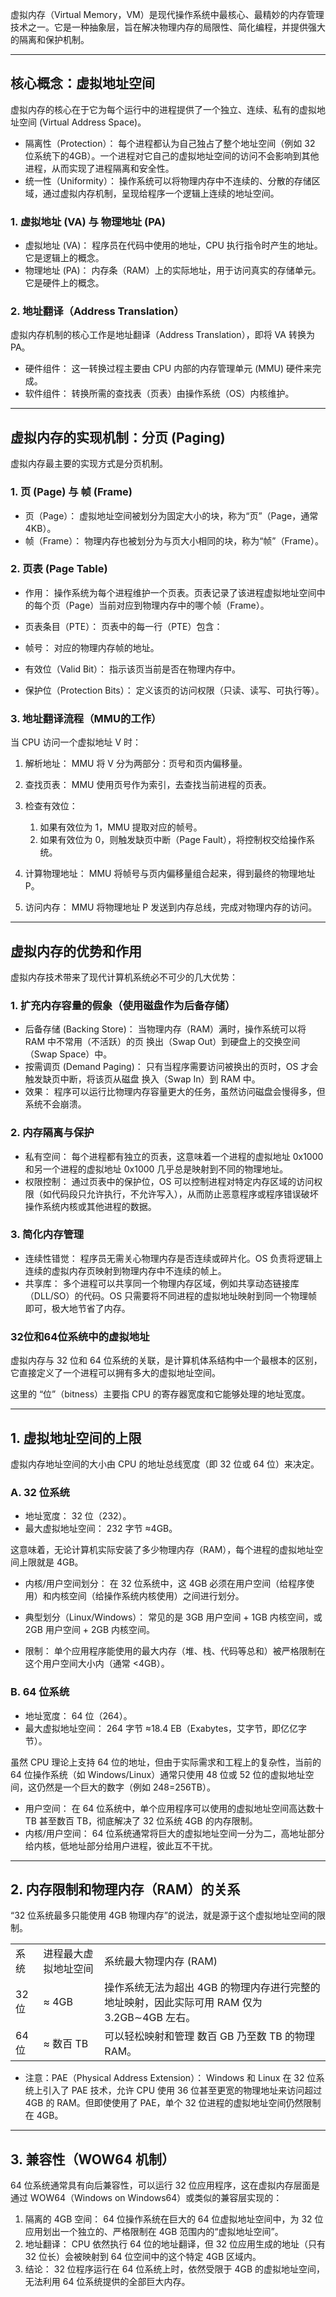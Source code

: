 虚拟内存（Virtual Memory，VM）是现代操作系统中最核心、最精妙的内存管理技术之一。它是一种抽象层，旨在解决物理内存的局限性、简化编程，并提供强大的隔离和保护机制。

---

## 核心概念：虚拟地址空间

虚拟内存的核心在于它为每个运行中的进程提供了一个独立、连续、私有的虚拟地址空间 (Virtual Address Space)。

- 隔离性（Protection）： 每个进程都认为自己独占了整个地址空间（例如 32 位系统下的4GB）。一个进程对它自己的虚拟地址空间的访问不会影响到其他进程，从而实现了进程隔离和安全性。
- 统一性（Uniformity）： 操作系统可以将物理内存中不连续的、分散的存储区域，通过虚拟内存机制，呈现给程序一个逻辑上连续的地址空间。

### 1. 虚拟地址 (VA) 与 物理地址 (PA)

- 虚拟地址 (VA)： 程序员在代码中使用的地址，CPU 执行指令时产生的地址。它是逻辑上的概念。
- 物理地址 (PA)： 内存条（RAM）上的实际地址，用于访问真实的存储单元。它是硬件上的概念。

### 2. 地址翻译（Address Translation）

虚拟内存机制的核心工作是地址翻译（Address Translation），即将 VA 转换为 PA。

- 硬件组件： 这一转换过程主要由 CPU 内部的内存管理单元 (MMU) 硬件来完成。
- 软件组件： 转换所需的查找表（页表）由操作系统（OS）内核维护。

---

## 虚拟内存的实现机制：分页 (Paging)

虚拟内存最主要的实现方式是分页机制。

### 1. 页 (Page) 与 帧 (Frame)

- 页（Page）： 虚拟地址空间被划分为固定大小的块，称为“页”（Page，通常 4KB）。
- 帧（Frame）： 物理内存也被划分为与页大小相同的块，称为“帧”（Frame）。

### 2. 页表 (Page Table)

- 作用： 操作系统为每个进程维护一个页表。页表记录了该进程虚拟地址空间中的每个页（Page）当前对应到物理内存中的哪个帧（Frame）。
- 页表条目（PTE）： 页表中的每一行（PTE）包含：

- 帧号： 对应的物理内存帧的地址。
- 有效位（Valid Bit）： 指示该页当前是否在物理内存中。
- 保护位（Protection Bits）： 定义该页的访问权限（只读、读写、可执行等）。

### 3. 地址翻译流程（MMU的工作）

当 CPU 访问一个虚拟地址 V 时：

1. 解析地址： MMU 将 V 分为两部分：页号和页内偏移量。
2. 查找页表： MMU 使用页号作为索引，去查找当前进程的页表。
3. 检查有效位：
	1. 如果有效位为 1，MMU 提取对应的帧号。
	2. 如果有效位为 0，则触发缺页中断（Page Fault），将控制权交给操作系统。

4. 计算物理地址： MMU 将帧号与页内偏移量组合起来，得到最终的物理地址 P。
5. 访问内存： MMU 将物理地址 P 发送到内存总线，完成对物理内存的访问。

---

## 虚拟内存的优势和作用

虚拟内存技术带来了现代计算机系统必不可少的几大优势：

### 1. 扩充内存容量的假象（使用磁盘作为后备存储）

- 后备存储 (Backing Store)： 当物理内存（RAM）满时，操作系统可以将 RAM 中不常用（不活跃）的页 换出（Swap Out）到硬盘上的交换空间（Swap Space）中。
- 按需调页 (Demand Paging)： 只有当程序需要访问被换出的页时，OS 才会触发缺页中断，将该页从磁盘 换入（Swap In）到 RAM 中。
- 效果： 程序可以运行比物理内存容量更大的任务，虽然访问磁盘会慢得多，但系统不会崩溃。

### 2. 内存隔离与保护

- 私有空间： 每个进程都有独立的页表，这意味着一个进程的虚拟地址 0x1000 和另一个进程的虚拟地址 0x1000 几乎总是映射到不同的物理地址。
- 权限控制： 通过页表中的保护位，OS 可以控制进程对特定内存区域的访问权限（如代码段只允许执行，不允许写入），从而防止恶意程序或程序错误破坏操作系统内核或其他进程的数据。

### 3. 简化内存管理

- 连续性错觉： 程序员无需关心物理内存是否连续或碎片化。OS 负责将逻辑上连续的虚拟内存页映射到物理内存中不连续的帧上。
- 共享库： 多个进程可以共享同一个物理内存区域，例如共享动态链接库（DLL/SO）的代码。OS 只需要将不同进程的虚拟地址映射到同一个物理帧即可，极大地节省了内存。

### 32位和64位系统中的虚拟地址

虚拟内存与 32 位和 64 位系统的关联，是计算机体系结构中一个最根本的区别，它直接定义了一个进程可以拥有多大的虚拟地址空间。

这里的 “位”（bitness）主要指 CPU 的寄存器宽度和它能够处理的地址宽度。

---

## 1. 虚拟地址空间的上限

虚拟内存地址空间的大小由 CPU 的地址总线宽度（即 32 位或 64 位）来决定。

### A. 32 位系统

- 地址宽度： 32 位（232）。
- 最大虚拟地址空间： 232 字节 ≈4GB。

这意味着，无论计算机实际安装了多少物理内存（RAM），每个进程的虚拟地址空间上限就是 4GB。

- 内核/用户空间划分： 在 32 位系统中，这 4GB 必须在用户空间（给程序使用）和内核空间（给操作系统内核使用）之间进行划分。

- 典型划分（Linux/Windows）： 常见的是 3GB 用户空间 + 1GB 内核空间，或 2GB 用户空间 + 2GB 内核空间。
- 限制： 单个应用程序能使用的最大内存（堆、栈、代码等总和）被严格限制在这个用户空间大小内（通常 <4GB）。

### B. 64 位系统

- 地址宽度： 64 位（264）。
- 最大虚拟地址空间： 264 字节 ≈18.4 EB（Exabytes，艾字节，即亿亿字节）。

虽然 CPU 理论上支持 64 位的地址，但由于实际需求和工程上的复杂性，当前的 64 位操作系统（如 Windows/Linux）通常只使用 48 位或 52 位的虚拟地址空间，这仍然是一个巨大的数字（例如 248=256TB）。

- 用户空间： 在 64 位系统中，单个应用程序可以使用的虚拟地址空间高达数十 TB 甚至数百 TB，彻底解决了 32 位系统 4GB 的内存限制。
- 内核/用户空间： 64 位系统通常将巨大的虚拟地址空间一分为二，高地址部分给内核，低地址部分给用户进程，彼此互不干扰。

---

## 2. 内存限制和物理内存（RAM）的关系

“32 位系统最多只能使用 4GB 物理内存”的说法，就是源于这个虚拟地址空间的限制。

|      |            |                                                          |
| ---- | ---------- | -------------------------------------------------------- |
| 系统   | 进程最大虚拟地址空间 | 系统最大物理内存 (RAM)                                           |
| 32 位 | ≈ 4GB      | 操作系统无法为超出 4GB 的物理内存进行完整的地址映射，因此实际可用 RAM 仅为 3.2GB∼4GB 左右。 |
| 64 位 | ≈ 数百 TB    | 可以轻松映射和管理 数百 GB 乃至数 TB 的物理 RAM。                          |

- 注意：PAE（Physical Address Extension）： Windows 和 Linux 在 32 位系统上引入了 PAE 技术，允许 CPU 使用 36 位甚至更宽的物理地址来访问超过 4GB 的 RAM。但即使使用了 PAE，单个 32 位进程的虚拟地址空间仍然限制在 4GB。

---

## 3. 兼容性（WOW64 机制）

64 位系统通常具有向后兼容性，可以运行 32 位应用程序，这在虚拟内存层面是通过 WOW64（Windows on Windows64）或类似的兼容层实现的：

1. 隔离的 4GB 空间： 64 位操作系统在巨大的 64 位虚拟地址空间中，为 32 位应用划出一个独立的、严格限制在 4GB 范围内的“虚拟地址空间”。
2. 地址翻译： CPU 依然执行 64 位的地址翻译，但 32 位应用生成的地址（只有 32 位长）会被映射到 64 位空间中的这个特定 4GB 区域内。
3. 结论： 32 位程序运行在 64 位系统上时，依然受限于 4GB 的虚拟地址空间，无法利用 64 位系统提供的全部巨大内存。